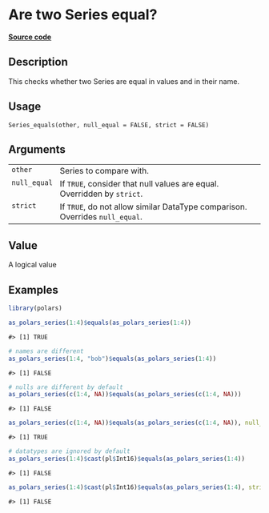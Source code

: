 

# Are two Series equal?

[**Source code**](https://github.com/pola-rs/r-polars/tree/main/R/series__series.R#L972)

## Description

This checks whether two Series are equal in values and in their name.

## Usage

<pre><code class='language-R'>Series_equals(other, null_equal = FALSE, strict = FALSE)
</code></pre>

## Arguments

<table>
<tr>
<td style="white-space: nowrap; font-family: monospace; vertical-align: top">
<code id="Series_equals_:_other">other</code>
</td>
<td>
Series to compare with.
</td>
</tr>
<tr>
<td style="white-space: nowrap; font-family: monospace; vertical-align: top">
<code id="Series_equals_:_null_equal">null_equal</code>
</td>
<td>
If <code>TRUE</code>, consider that null values are equal. Overridden by
<code>strict</code>.
</td>
</tr>
<tr>
<td style="white-space: nowrap; font-family: monospace; vertical-align: top">
<code id="Series_equals_:_strict">strict</code>
</td>
<td>
If <code>TRUE</code>, do not allow similar DataType comparison.
Overrides <code>null_equal</code>.
</td>
</tr>
</table>

## Value

A logical value

## Examples

``` r
library(polars)

as_polars_series(1:4)$equals(as_polars_series(1:4))
```

    #> [1] TRUE

``` r
# names are different
as_polars_series(1:4, "bob")$equals(as_polars_series(1:4))
```

    #> [1] FALSE

``` r
# nulls are different by default
as_polars_series(c(1:4, NA))$equals(as_polars_series(c(1:4, NA)))
```

    #> [1] FALSE

``` r
as_polars_series(c(1:4, NA))$equals(as_polars_series(c(1:4, NA)), null_equal = TRUE)
```

    #> [1] TRUE

``` r
# datatypes are ignored by default
as_polars_series(1:4)$cast(pl$Int16)$equals(as_polars_series(1:4))
```

    #> [1] FALSE

``` r
as_polars_series(1:4)$cast(pl$Int16)$equals(as_polars_series(1:4), strict = TRUE)
```

    #> [1] FALSE
